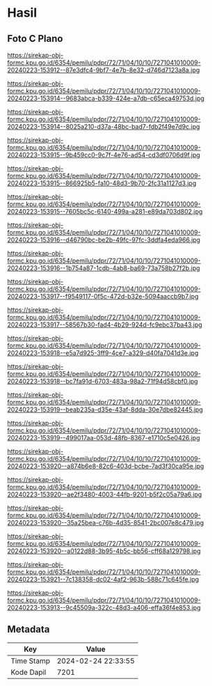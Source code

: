 # Hasil

## Foto C Plano

https://sirekap-obj-formc.kpu.go.id/6354/pemilu/pdpr/72/71/04/10/10/7271041010009-20240223-153912--87e3dfc4-9bf7-4e7b-8e32-d746d7123a8a.jpg

https://sirekap-obj-formc.kpu.go.id/6354/pemilu/pdpr/72/71/04/10/10/7271041010009-20240223-153914--9683abca-b339-424e-a7db-c65eca49753d.jpg

https://sirekap-obj-formc.kpu.go.id/6354/pemilu/pdpr/72/71/04/10/10/7271041010009-20240223-153914--8025a210-d37a-48bc-bad7-fdb2f49e7d9c.jpg

https://sirekap-obj-formc.kpu.go.id/6354/pemilu/pdpr/72/71/04/10/10/7271041010009-20240223-153915--9b459cc0-9c7f-4e76-ad54-cd3df0706d9f.jpg

https://sirekap-obj-formc.kpu.go.id/6354/pemilu/pdpr/72/71/04/10/10/7271041010009-20240223-153915--866925b5-fa10-48d3-9b70-2fc31a1127d3.jpg

https://sirekap-obj-formc.kpu.go.id/6354/pemilu/pdpr/72/71/04/10/10/7271041010009-20240223-153915--7605bc5c-6140-499a-a281-e89da703d802.jpg

https://sirekap-obj-formc.kpu.go.id/6354/pemilu/pdpr/72/71/04/10/10/7271041010009-20240223-153916--d46790bc-be2b-49fc-97fc-3ddfa4eda966.jpg

https://sirekap-obj-formc.kpu.go.id/6354/pemilu/pdpr/72/71/04/10/10/7271041010009-20240223-153916--1b754a87-1cdb-4ab8-ba69-73a758b27f2b.jpg

https://sirekap-obj-formc.kpu.go.id/6354/pemilu/pdpr/72/71/04/10/10/7271041010009-20240223-153917--f9549117-0f5c-472d-b32e-5094aaccb9b7.jpg

https://sirekap-obj-formc.kpu.go.id/6354/pemilu/pdpr/72/71/04/10/10/7271041010009-20240223-153917--58567b30-fad4-4b29-924d-fc9ebc37ba43.jpg

https://sirekap-obj-formc.kpu.go.id/6354/pemilu/pdpr/72/71/04/10/10/7271041010009-20240223-153918--e5a7d925-3ff9-4ce7-a329-d40fa7041d3e.jpg

https://sirekap-obj-formc.kpu.go.id/6354/pemilu/pdpr/72/71/04/10/10/7271041010009-20240223-153918--bc7fa91d-6703-483a-98a2-71f94d58cbf0.jpg

https://sirekap-obj-formc.kpu.go.id/6354/pemilu/pdpr/72/71/04/10/10/7271041010009-20240223-153919--beab235a-d35e-43af-8dda-30e7dbe82445.jpg

https://sirekap-obj-formc.kpu.go.id/6354/pemilu/pdpr/72/71/04/10/10/7271041010009-20240223-153919--499017aa-053d-48fb-8367-e1710c5e0426.jpg

https://sirekap-obj-formc.kpu.go.id/6354/pemilu/pdpr/72/71/04/10/10/7271041010009-20240223-153920--a874b6e8-82c6-403d-bcbe-7ad3f30ca95e.jpg

https://sirekap-obj-formc.kpu.go.id/6354/pemilu/pdpr/72/71/04/10/10/7271041010009-20240223-153920--ae2f3480-4003-44fb-9201-b5f2c05a79a6.jpg

https://sirekap-obj-formc.kpu.go.id/6354/pemilu/pdpr/72/71/04/10/10/7271041010009-20240223-153920--35a25bea-c76b-4d35-8541-2bc007e8c479.jpg

https://sirekap-obj-formc.kpu.go.id/6354/pemilu/pdpr/72/71/04/10/10/7271041010009-20240223-153920--a0122d88-3b95-4b5c-bb56-cff68a129798.jpg

https://sirekap-obj-formc.kpu.go.id/6354/pemilu/pdpr/72/71/04/10/10/7271041010009-20240223-153921--7c138358-dc02-4af2-963b-588c71c645fe.jpg

https://sirekap-obj-formc.kpu.go.id/6354/pemilu/pdpr/72/71/04/10/10/7271041010009-20240223-153913--9c45509a-322c-48d3-a406-effa36f4e853.jpg


## Metadata

| Key        | Value               |
| ---------- | ------------------- |
| Time Stamp | 2024-02-24 22:33:55 |
| Kode Dapil | 7201                |



